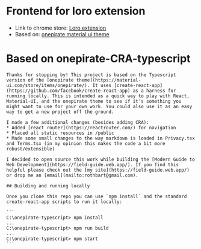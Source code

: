 # Frontend for loro extension

- Link to chrome store: [Loro extension](https://chrome.google.com/webstore/detail/loro/ddficccfblbcldoekmniikjcfdcggidp)  
- Based on: [onepirate material ui theme](https://github.com/rothbart/onepirate-typescript)

# Based on onepirate-CRA-typescript
~~~~~~~~~~~~
Thanks for stopping by! This project is based on the Typescript version of the [onepirate theme](https://material-ui.com/store/items/onepirate/). It uses [create-react-app](https://github.com/facebook/create-react-app) as a harness for running locally. This is intended as a quick way to play with React, Material-UI, and the onepirate theme to see if it's something you might want to use for your own work. You could also use it as an easy way to get a new project off the ground.

I made a few additional changes (besides adding CRA):
* Added [react router](https://reactrouter.com/) for navigation
* Placed all static resources in /public
* Made some small changes to the way markdown is loaded in Privacy.tsx and Terms.tsx (in my opinion this makes the code a bit more robust/extensible)

I decided to open source this work while building the [Modern Guide to Web Development](https://field-guide.web.app/). If you find this helpful please check out the [my site](https://field-guide.web.app/) or drop me an [email](mailto:rothbart@gmail.com).

## Building and running locally

Once you clone this repo you can use `npm install` and the standard create-react-app scripts to run it locally:

```
C:\onepirate-typescript> npm install
...
C:\onepirate-typescript> npm run build
...
C:\onepirate-typescript> npm start
```
